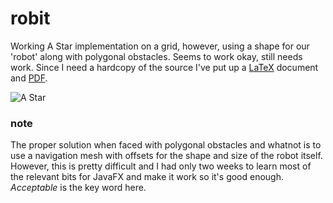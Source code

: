 # robit

Working A Star implementation on a grid, however, using a shape for our 'robot' along with polygonal obstacles. Seems to work okay, still needs work. Since I need a hardcopy of the source I've put up a [LaTeX](robot.tex) document and [PDF](robot.pdf).

![A Star](http://s.idied.rip/view/56b9b163ce3a1.png)

### note

The proper solution when faced with polygonal obstacles and whatnot is to use a navigation mesh with offsets for the shape and size of the robot itself. However, this is pretty difficult and I had only two weeks to learn most of the relevant bits for JavaFX and make it work so it's good enough. _Acceptable_ is the key word here.
